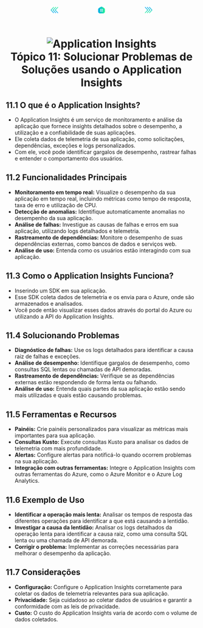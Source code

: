 <!-- markmap -->
<div style="text-align: center; width:100%; padding-bottom:20px;">
  <a href="topico_10_desenvolver_solucoes_baseadas_em_mensagens.md" style="padding:50px;"><img src="../img/anterior.png" alt="Anterior" style="width:20px;height:20px;"></a>
  <a href="../az-204_markmap.md" style="padding:50px;"><img src="../img/inicio.png" alt="Início" style="width:20px;height:20px;"></a>
  <a href="topico_12_implementar_o_cache_para_solucoes.md" style="padding:50px;"><img src="../img/proximo.png" alt="Próximo" style="width:20px;height:20px;"></a>
</div>

# <div style="text-align: center; width:100%;"><img src="https://learn.microsoft.com/pt-br/training/achievements/monitoring-instrument-solutions.svg" alt="Application Insights" width="50" height="50"> <br /> **Tópico 11: Solucionar Problemas de Soluções usando o Application Insights**</div>

## **11.1 O que é o Application Insights?**

* O Application Insights é um serviço de monitoramento e análise da aplicação que fornece insights detalhados sobre o desempenho, a utilização e a confiabilidade de suas aplicações.
* Ele coleta dados de telemetria de sua aplicação, como solicitações, dependências, exceções e logs personalizados.
* Com ele, você pode identificar gargalos de desempenho, rastrear falhas e entender o comportamento dos usuários.

## **11.2 Funcionalidades Principais**

* **Monitoramento em tempo real:** Visualize o desempenho da sua aplicação em tempo real, incluindo métricas como tempo de resposta, taxa de erro e utilização de CPU.
* **Detecção de anomalias:** Identifique automaticamente anomalias no desempenho da sua aplicação.
* **Análise de falhas:** Investigue as causas de falhas e erros em sua aplicação, utilizando logs detalhados e telemetria.
* **Rastreamento de dependências:** Monitore o desempenho de suas dependências externas, como bancos de dados e serviços web.
* **Análise de uso:** Entenda como os usuários estão interagindo com sua aplicação.

## **11.3 Como o Application Insights Funciona?**

* Inserindo um SDK em sua aplicação. 
* Esse SDK coleta dados de telemetria e os envia para o Azure, onde são armazenados e analisados. 
* Você pode então visualizar esses dados através do portal do Azure ou utilizando a API do Application Insights.

## **11.4 Solucionando Problemas**

* **Diagnóstico de falhas:** Use os logs detalhados para identificar a causa raiz de falhas e exceções.
* **Análise de desempenho:** Identifique gargalos de desempenho, como consultas SQL lentas ou chamadas de API demoradas.
* **Rastreamento de dependências:** Verifique se as dependências externas estão respondendo de forma lenta ou falhando.
* **Análise de uso:** Entenda quais partes da sua aplicação estão sendo mais utilizadas e quais estão causando problemas.

## **11.5 Ferramentas e Recursos**

* **Painéis:** Crie painéis personalizados para visualizar as métricas mais importantes para sua aplicação.
* **Consultas Kusto:** Execute consultas Kusto para analisar os dados de telemetria com mais profundidade.
* **Alertas:** Configure alertas para notificá-lo quando ocorrem problemas na sua aplicação.
* **Integração com outras ferramentas:** Integre o Application Insights com outras ferramentas do Azure, como o Azure Monitor e o Azure Log Analytics.

## **11.6 Exemplo de Uso**

* **Identificar a operação mais lenta:** Analisar os tempos de resposta das diferentes operações para identificar a que está causando a lentidão.
* **Investigar a causa da lentidão:** Analisar os logs detalhados da operação lenta para identificar a causa raiz, como uma consulta SQL lenta ou uma chamada de API demorada.
* **Corrigir o problema:** Implementar as correções necessárias para melhorar o desempenho da aplicação.

## **11.7 Considerações**

* **Configuração:** Configure o Application Insights corretamente para coletar os dados de telemetria relevantes para sua aplicação.
* **Privacidade:** Seja cuidadoso ao coletar dados de usuários e garantir a conformidade com as leis de privacidade.
* **Custo:** O custo do Application Insights varia de acordo com o volume de dados coletados.
